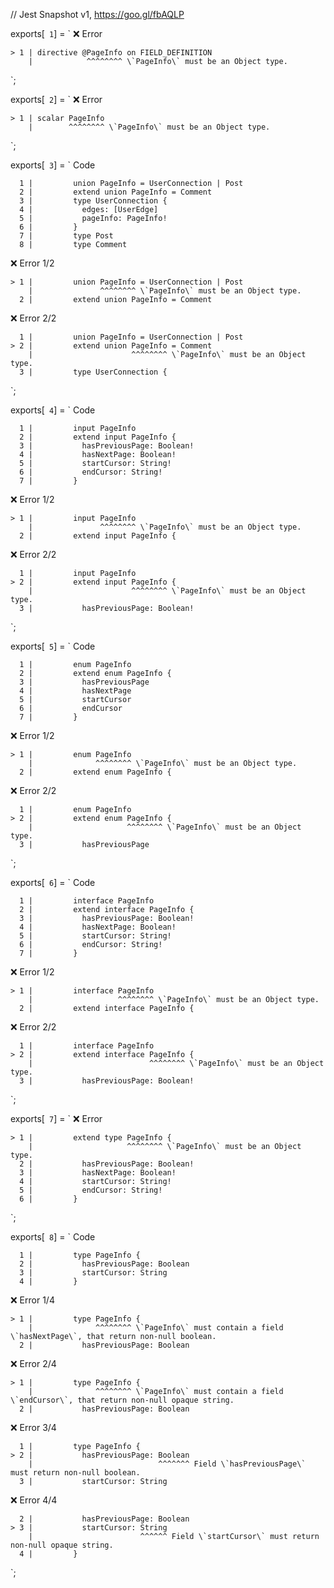 // Jest Snapshot v1, https://goo.gl/fbAQLP

exports[` 1`] = `
❌ Error

    > 1 | directive @PageInfo on FIELD_DEFINITION
        |            ^^^^^^^^ \`PageInfo\` must be an Object type.
`;

exports[` 2`] = `
❌ Error

    > 1 | scalar PageInfo
        |        ^^^^^^^^ \`PageInfo\` must be an Object type.
`;

exports[` 3`] = `
Code

      1 |         union PageInfo = UserConnection | Post
      2 |         extend union PageInfo = Comment
      3 |         type UserConnection {
      4 |           edges: [UserEdge]
      5 |           pageInfo: PageInfo!
      6 |         }
      7 |         type Post
      8 |         type Comment

❌ Error 1/2

    > 1 |         union PageInfo = UserConnection | Post
        |               ^^^^^^^^ \`PageInfo\` must be an Object type.
      2 |         extend union PageInfo = Comment

❌ Error 2/2

      1 |         union PageInfo = UserConnection | Post
    > 2 |         extend union PageInfo = Comment
        |                      ^^^^^^^^ \`PageInfo\` must be an Object type.
      3 |         type UserConnection {
`;

exports[` 4`] = `
Code

      1 |         input PageInfo
      2 |         extend input PageInfo {
      3 |           hasPreviousPage: Boolean!
      4 |           hasNextPage: Boolean!
      5 |           startCursor: String!
      6 |           endCursor: String!
      7 |         }

❌ Error 1/2

    > 1 |         input PageInfo
        |               ^^^^^^^^ \`PageInfo\` must be an Object type.
      2 |         extend input PageInfo {

❌ Error 2/2

      1 |         input PageInfo
    > 2 |         extend input PageInfo {
        |                      ^^^^^^^^ \`PageInfo\` must be an Object type.
      3 |           hasPreviousPage: Boolean!
`;

exports[` 5`] = `
Code

      1 |         enum PageInfo
      2 |         extend enum PageInfo {
      3 |           hasPreviousPage
      4 |           hasNextPage
      5 |           startCursor
      6 |           endCursor
      7 |         }

❌ Error 1/2

    > 1 |         enum PageInfo
        |              ^^^^^^^^ \`PageInfo\` must be an Object type.
      2 |         extend enum PageInfo {

❌ Error 2/2

      1 |         enum PageInfo
    > 2 |         extend enum PageInfo {
        |                     ^^^^^^^^ \`PageInfo\` must be an Object type.
      3 |           hasPreviousPage
`;

exports[` 6`] = `
Code

      1 |         interface PageInfo
      2 |         extend interface PageInfo {
      3 |           hasPreviousPage: Boolean!
      4 |           hasNextPage: Boolean!
      5 |           startCursor: String!
      6 |           endCursor: String!
      7 |         }

❌ Error 1/2

    > 1 |         interface PageInfo
        |                   ^^^^^^^^ \`PageInfo\` must be an Object type.
      2 |         extend interface PageInfo {

❌ Error 2/2

      1 |         interface PageInfo
    > 2 |         extend interface PageInfo {
        |                          ^^^^^^^^ \`PageInfo\` must be an Object type.
      3 |           hasPreviousPage: Boolean!
`;

exports[` 7`] = `
❌ Error

    > 1 |         extend type PageInfo {
        |                     ^^^^^^^^ \`PageInfo\` must be an Object type.
      2 |           hasPreviousPage: Boolean!
      3 |           hasNextPage: Boolean!
      4 |           startCursor: String!
      5 |           endCursor: String!
      6 |         }
`;

exports[` 8`] = `
Code

      1 |         type PageInfo {
      2 |           hasPreviousPage: Boolean
      3 |           startCursor: String
      4 |         }

❌ Error 1/4

    > 1 |         type PageInfo {
        |              ^^^^^^^^ \`PageInfo\` must contain a field \`hasNextPage\`, that return non-null boolean.
      2 |           hasPreviousPage: Boolean

❌ Error 2/4

    > 1 |         type PageInfo {
        |              ^^^^^^^^ \`PageInfo\` must contain a field \`endCursor\`, that return non-null opaque string.
      2 |           hasPreviousPage: Boolean

❌ Error 3/4

      1 |         type PageInfo {
    > 2 |           hasPreviousPage: Boolean
        |                            ^^^^^^^ Field \`hasPreviousPage\` must return non-null boolean.
      3 |           startCursor: String

❌ Error 4/4

      2 |           hasPreviousPage: Boolean
    > 3 |           startCursor: String
        |                        ^^^^^^ Field \`startCursor\` must return non-null opaque string.
      4 |         }
`;
